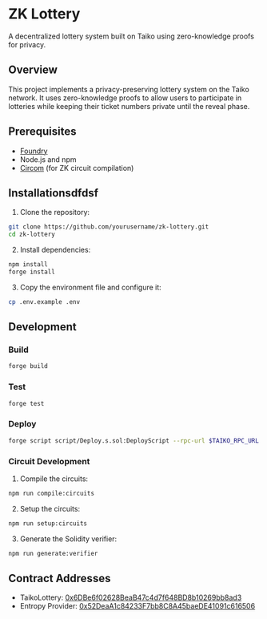 # ZK Lottery

A decentralized lottery system built on Taiko using zero-knowledge proofs for privacy.

## Overview

This project implements a privacy-preserving lottery system on the Taiko network. It uses zero-knowledge proofs to allow users to participate in lotteries while keeping their ticket numbers private until the reveal phase.

## Prerequisites

- [Foundry](https://book.getfoundry.sh/getting-started/installation)
- Node.js and npm
- [Circom](https://docs.circom.io/getting-started/installation/) (for ZK circuit compilation)

## Installationsdfdsf

1. Clone the repository:
```bash
git clone https://github.com/yourusername/zk-lottery.git
cd zk-lottery
```

2. Install dependencies:
```bash
npm install
forge install
```

3. Copy the environment file and configure it:
```bash
cp .env.example .env
```

## Development

### Build
```bash
forge build
```

### Test
```bash
forge test
```

### Deploy
```bash
forge script script/Deploy.s.sol:DeployScript --rpc-url $TAIKO_RPC_URL --broadcast --verify
```

### Circuit Development

1. Compile the circuits:
```bash
npm run compile:circuits
```

2. Setup the circuits:
```bash
npm run setup:circuits
```

3. Generate the Solidity verifier:
```bash
npm run generate:verifier
```

## Contract Addresses

- TaikoLottery: [0x6DBe6f02628BeaB47c4d7f648BD8b10269bb8ad3](https://hekla.taikoscan.io/address/0x6dbe6f02628beab47c4d7f648bd8b10269bb8ad3)
- Entropy Provider: [0x52DeaA1c84233F7bb8C8A45baeDE41091c616506](https://hekla.taikoscan.io/address/0x52DeaA1c84233F7bb8C8A45baeDE41091c616506)


